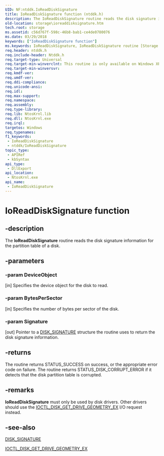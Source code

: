 ```yaml
---
UID: NF:ntddk.IoReadDiskSignature
title: IoReadDiskSignature function (ntddk.h)
description: The IoReadDiskSignature routine reads the disk signature information for the partition table of a disk.
old-location: storage\ioreaddisksignature.htm
tech.root: storage
ms.assetid: c56d767f-598c-46b8-bab1-ce4de0780076
ms.date: 03/29/2018
keywords: ["IoReadDiskSignature function"]
ms.keywords: IoReadDiskSignature, IoReadDiskSignature routine [Storage Devices], ntddk/IoReadDiskSignature, rtns-disk_4bd8bcea-c43a-45ea-a074-013b8eb30e01.xml, storage.ioreaddisksignature
req.header: ntddk.h
req.include-header: Ntddk.h
req.target-type: Universal
req.target-min-winverclnt: This routine is only available on Windows XP and later.
req.target-min-winversvr: 
req.kmdf-ver: 
req.umdf-ver: 
req.ddi-compliance: 
req.unicode-ansi: 
req.idl: 
req.max-support: 
req.namespace: 
req.assembly: 
req.type-library: 
req.lib: NtosKrnl.lib
req.dll: NtosKrnl.exe
req.irql: 
targetos: Windows
req.typenames: 
f1_keywords:
 - IoReadDiskSignature
 - ntddk/IoReadDiskSignature
topic_type:
 - APIRef
 - kbSyntax
api_type:
 - DllExport
api_location:
 - NtosKrnl.exe
api_name:
 - IoReadDiskSignature
---
```


# IoReadDiskSignature function


## -description

The <b>IoReadDiskSignature</b> routine reads the disk signature information for the partition table of a disk.

## -parameters

### -param DeviceObject 

[in]
Specifies the device object for the disk to read.

### -param BytesPerSector 

[in]
Specifies the number of bytes per sector of the disk.

### -param Signature 

[out]
Pointer to a <a href="https://docs.microsoft.com/windows-hardware/drivers/ddi/ntddk/ns-ntddk-_disk_signature">DISK_SIGNATURE</a> structure the routine uses to return the disk signature information.

## -returns

The routine returns STATUS_SUCCESS on success, or the appropriate error code on failure. The routine returns STATUS_DISK_CORRUPT_ERROR if it detects that the disk partition table is corrupted.

## -remarks

<b>IoReadDiskSignature</b> must only be used by disk drivers. Other drivers should use the <a href="https://docs.microsoft.com/windows-hardware/drivers/ddi/ntdddisk/ni-ntdddisk-ioctl_disk_get_drive_geometry_ex">IOCTL_DISK_GET_DRIVE_GEOMETRY_EX</a> I/O request instead.

## -see-also

<a href="https://docs.microsoft.com/windows-hardware/drivers/ddi/ntddk/ns-ntddk-_disk_signature">DISK_SIGNATURE</a>



<a href="https://docs.microsoft.com/windows-hardware/drivers/ddi/ntdddisk/ni-ntdddisk-ioctl_disk_get_drive_geometry_ex">IOCTL_DISK_GET_DRIVE_GEOMETRY_EX</a>

